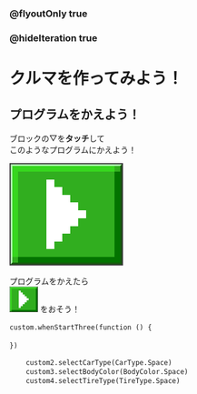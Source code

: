 ### @flyoutOnly true
### @hideIteration true

# クルマを作ってみよう！

## プログラムをかえよう！

ブロックの▽を**タッチ**して  
このようなプログラムにかえよう！  
  
<img src="https://github.com/techkids-camp/CarDealerMakeCode/blob/master/image/playbutton.png?raw=true" width="200">
  
プログラムをかえたら  
<img src="https://github.com/techkids-camp/CarDealerMakeCode/blob/master/image/playbutton.png?raw=true" width="50">
をおそう！

```ghost
custom.whenStartThree(function () {

})
```

```template
    custom2.selectCarType(CarType.Space)
    custom3.selectBodyColor(BodyColor.Space)
    custom4.selectTireType(TireType.Space)
```
